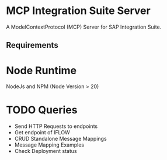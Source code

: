 # MCP Integration Suite Server

A ModelContextProtocol (MCP) Server for SAP Integration Suite.

## Requirements

# Node Runtime
NodeJs and NPM (Node Version > 20)

# TODO Queries
- Send HTTP Requests to endpoints
- Get endpoint of IFLOW
- CRUD Standalone Message Mappings
- Message Mapping Examples
- Check Deployment status
 